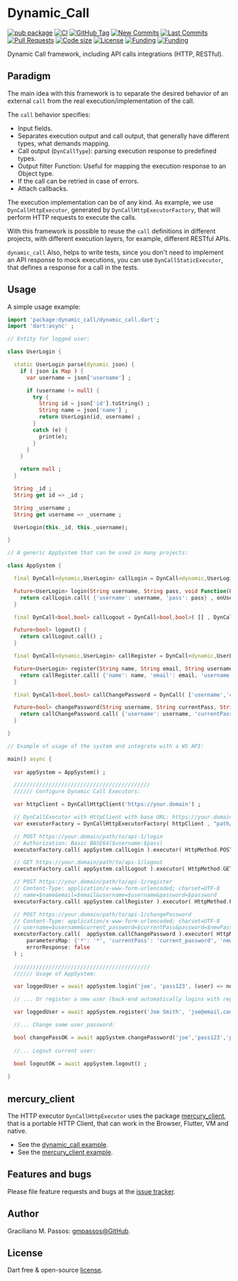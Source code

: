 # Dynamic_Call

[![pub package](https://img.shields.io/pub/v/dynamic_call.svg?logo=dart&logoColor=00b9fc)](https://pub.dartlang.org/packages/dynamic_call)
[![CI](https://img.shields.io/github/workflow/status/gmpassos/dynamic_call/Dart%20CI/master?logo=github-actions&logoColor=white)](https://github.com/gmpassos/dynamic_call/actions)
[![GitHub Tag](https://img.shields.io/github/v/tag/gmpassos/dynamic_call?logo=git&logoColor=white)](https://github.com/gmpassos/dynamic_call/releases)
[![New Commits](https://img.shields.io/github/commits-since/gmpassos/dynamic_call/latest?logo=git&logoColor=white)](https://github.com/gmpassos/dynamic_call/network)
[![Last Commits](https://img.shields.io/github/last-commit/gmpassos/dynamic_call?logo=git&logoColor=white)](https://github.com/gmpassos/dynamic_call/commits/master)
[![Pull Requests](https://img.shields.io/github/issues-pr/gmpassos/dynamic_call?logo=github&logoColor=white)](https://github.com/gmpassos/dynamic_call/pulls)
[![Code size](https://img.shields.io/github/languages/code-size/gmpassos/dynamic_call?logo=github&logoColor=white)](https://github.com/gmpassos/dynamic_call)
[![License](https://img.shields.io/github/license/gmpassos/dynamic_call?logo=open-source-initiative&logoColor=green)](https://github.com/gmpassos/dynamic_call/blob/master/LICENSE)
[![Funding](https://img.shields.io/badge/Donate-yellow?labelColor=666666&style=plastic&logo=liberapay)](https://liberapay.com/gmpassos/donate)
[![Funding](https://img.shields.io/liberapay/patrons/gmpassos.svg?logo=liberapay)](https://liberapay.com/gmpassos/donate)


Dynamic Call framework, including API calls integrations (HTTP, RESTful).

## Paradigm

The main idea with this framework is to separate the desired behavior of an external `call`
from the real execution/implementation of the call.

The `call` behavior specifies:

- Input fields.
- Separates execution output and call output, that generally have different types,
  what demands mapping.
- Call output (`DynCallType`): parsing execution response to predefined types.
- Output filter Function: Useful for mapping the execution response to an Object type.
- If the call can be retried in case of errors.
- Attach callbacks.

The execution implementation can be of any kind. As example, we use `DynCallHttpExecutor`,
generated by `DynCallHttpExecutorFactory`, that will perform HTTP requests to execute
the calls. 

With this framework is possible to reuse the `call` definitions in different projects,
with different execution layers, for example, different RESTful APIs.

`dynamic_call` Also, helps to write tests, since you don't need to implement an API response to mock
executions, you can use `DynCallStaticExecutor`, that defines a response for a call in the tests.

## Usage

A simple usage example:

```dart
import 'package:dynamic_call/dynamic_call.dart';
import 'dart:async' ;

// Entity for logged user:

class UserLogin {

  static UserLogin parse(dynamic json) {
    if ( json is Map ) {
      var username = json['username'] ;

      if (username != null) {
        try {
          String id = json['id'].toString() ;
          String name = json['name'] ;
          return UserLogin(id, username) ;
        }
        catch (e) {
          print(e);
        }
      }
    }

    return null ;
  }

  String _id ;
  String get id => _id ;

  String _username ;
  String get username => _username ;

  UserLogin(this._id, this._username);

}

// A generic AppSystem that can be used in many projects:

class AppSystem {

  final DynCall<dynamic,UserLogin> callLogin = DynCall<dynamic,UserLogin>( ['username','pass'] , DynCallType.JSON , (dynamic userJson) => UserLogin.parse(userJson) , true ) ;

  Future<UserLogin> login(String username, String pass, void Function(UserLogin user) onUserLogin) {
    return callLogin.call( {'username': username, 'pass': pass} , onUserLogin)  ;
  }

  final DynCall<bool,bool> callLogout = DynCall<bool,bool>( [] , DynCallType.BOOL , null, true ) ;

  Future<bool> logout() {
    return callLogout.call() ;
  }

  final DynCall<dynamic,UserLogin> callRegister = DynCall<dynamic,UserLogin>( ['name', 'email', 'username', 'password'] , DynCallType.JSON , (dynamic userJson) => UserLogin.parse(userJson) ) ;

  Future<UserLogin> register(String name, String email, String username, String pass, void Function(UserLogin user) onRegisteredUser) {
    return callRegister.call( {'name': name, 'email': email, 'username': username, 'password': pass} , onRegisteredUser) ;
  }

  final DynCall<bool,bool> callChangePassword = DynCall( ['username','currentPass','newPass'] , DynCallType.BOOL) ;

  Future<bool> changePassword(String username, String currentPass, String newPass) {
    return callChangePassword.call( {'username': username, 'currentPass': currentPass, 'newPass': newPass} )  ;
  }

}

// Example of usage of the system and integrate with a WS API:

main() async {
  
  var appSystem = AppSystem() ;

  ///////////////////////////////////////////
  ////// Configure Dynamic Call Executors:

  var httpClient = DynCallHttpClient('https://your.domain') ;

  // DynCallExecutor with HttpClient with base URL: https://your.domain/path/to/api-1
  var executorFactory = DynCallHttpExecutorFactory( httpClient , "path/to/api-1" ) ;

  // POST https://your.domain/path/to/api-1/login
  // Authorization: Basic BASE64($username:$pass)
  executorFactory.call( appSystem.callLogin ).executor( HttpMethod.POST, path: "login", authorizationFields: ['username', 'pass'] ) ;

  // GET https://your.domain/path/to/api-1/logout
  executorFactory.call( appSystem.callLogout ).executor( HttpMethod.GET, path: "logout" ) ;

  // POST https://your.domain/path/to/api-1/register
  // Content-Type: application/x-www-form-urlencoded; charset=UTF-8
  // name=$name&email=$email&username=$username&password=$password
  executorFactory.call( appSystem.callRegister ).executor( HttpMethod.POST, path: "register", parametersMap: {'*': '*'} ) ;

  // POST https://your.domain/path/to/api-1/changePassword
  // Content-Type: application/x-www-form-urlencoded; charset=UTF-8
  // username=$username&current_password=$currentPass&password=$newPass
  executorFactory.call(  appSystem.callChangePassword ).executor( HttpMethod.POST, path: "changePassword",
      parametersMap: {'*': '*', 'currentPass': 'current_password', 'newPass': 'password'},
      errorResponse: false
  ) ;
  
  ///////////////////////////////////////////
  ////// Usage of AppSystem:

  var loggedUser = await appSystem.login('joe', 'pass123', (user) => notifyLogin(user) ) ;

  // ... Or register a new user (back-end automatically logins with register user):

  var loggedUser = await appSystem.register('Joe Smith', 'joe@email.com', 'joe', 'pass123', (user) => notifyLogin(user) ) ;

  //... Change some user password:

  bool changePassOK = await appSystem.changePassword('joe','pass123','pass456') ;
  
  //... Logout current user:
 
  bool logoutOK = await appSystem.logout() ;

}
```

## mercury_client

The HTTP executor `DynCallHttpExecutor` uses the package [mercury_client](https://pub.dev/packages/mercury_client),
that is a portable HTTP Client, that can work in the Browser, Flutter, VM and native.

- See the [dynamic_call example](https://github.com/gmpassos/dynamic_call/blob/master/example/example.dart).
- See the [mercury_client example](https://github.com/gmpassos/mercury_client/blob/master/example/example.dart). 

## Features and bugs

Please file feature requests and bugs at the [issue tracker][tracker].

[tracker]: https://github.com/gmpassos/dynamic_call/issues

## Author

Graciliano M. Passos: [gmpassos@GitHub][github].

[github]: https://github.com/gmpassos

## License

Dart free & open-source [license](https://github.com/dart-lang/stagehand/blob/master/LICENSE).
